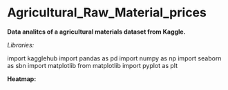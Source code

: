 # Agricultural_Raw_Material_prices
**Data analitcs of a agricultural materials dataset from Kaggle.**

_Libraries:_

import kagglehub
import pandas as pd
import numpy as np
import seaborn as sbn
import matplotlib
from matplotlib import pyplot as plt

**Heatmap:**


